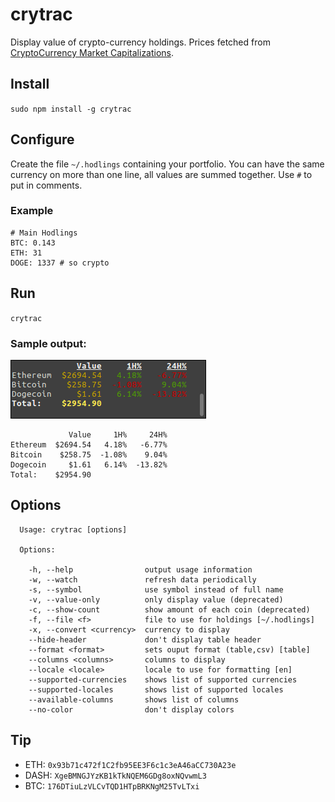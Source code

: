 # crytrac
Display value of crypto-currency holdings. Prices fetched from [CryptoCurrency Market Capitalizations](https://api.coinmarketcap.com/v1/ticker/).

## Install

``sudo npm install -g crytrac``

## Configure

Create the file `~/.hodlings` containing your portfolio. You can
have the same currency on more than one line, all values are summed
together. Use `#` to put in comments.

### Example
```
# Main Hodlings
BTC: 0.143
ETH: 31
DOGE: 1337 # so crypto
```

## Run

``crytrac``

### Sample output:

![Sample Output](https://github.com/Talljoe/crytrac/blob/master/output.png?raw=true)

```
             Value     1H%     24H%
Ethereum  $2694.54   4.18%   -6.77%
Bitcoin    $258.75  -1.08%    9.04%
Dogecoin     $1.61   6.14%  -13.82%
Total:    $2954.90
```

## Options
```
  Usage: crytrac [options]

  Options:

    -h, --help                output usage information
    -w, --watch               refresh data periodically
    -s, --symbol              use symbol instead of full name
    -v, --value-only          only display value (deprecated)
    -c, --show-count          show amount of each coin (deprecated)
    -f, --file <f>            file to use for holdings [~/.hodlings]
    -x, --convert <currency>  currency to display
    --hide-header             don't display table header
    --format <format>         sets ouput format (table,csv) [table]
    --columns <columns>       columns to display
    --locale <locale>         locale to use for formatting [en]
    --supported-currencies    shows list of supported currencies
    --supported-locales       shows list of supported locales
    --available-columns       shows list of columns
    --no-color                don't display colors
```

## Tip

* ETH: ``0x93b71c472f1C2fb95EE3F6c1c3eA46aCC730A23e``
* DASH: ``XgeBMNGJYzKB1kTkNQEM6GDg8oxNQvwmL3``
* BTC: ``176DTiuLzVLCvTQD1HTpBRKNgM25TvLTxi``
